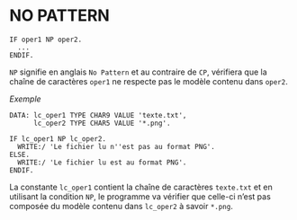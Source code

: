 # NO PATTERN

```abap
IF oper1 NP oper2.
  ...
ENDIF.
```

`NP` signifie en anglais `No Pattern` et au contraire de `CP`, vérifiera que la chaîne de caractères `oper1` ne respecte pas le modèle contenu dans `oper2`.

_Exemple_

```abap
DATA: lc_oper1 TYPE CHAR9 VALUE 'texte.txt',
      lc_oper2 TYPE CHAR5 VALUE '*.png'.

IF lc_oper1 NP lc_oper2.
  WRITE:/ 'Le fichier lu n''est pas au format PNG'.
ELSE.
  WRITE:/ 'Le fichier lu est au format PNG'.
ENDIF.
```

La constante `lc_oper1` contient la chaîne de caractères `texte.txt` et en utilisant la condition `NP`, le programme va vérifier que celle-ci n’est pas composée du modèle contenu dans `lc_oper2` à savoir `*.png`.